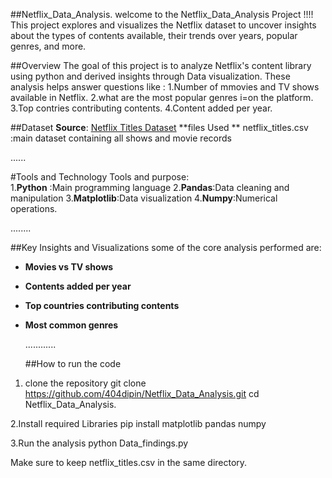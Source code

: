 ##Netflix_Data_Analysis.
welcome to the Netflix_Data_Analysis Project !!!!
This project explores and visualizes the Netflix dataset to uncover insights about the types of contents available, their trends over years, popular genres, and more.

##Overview
The goal of this project is to analyze Netflix's content library using python and derived insights through Data visualization. These analysis helps answer questions like :
1.Number of mmovies and TV shows available in Netflix.
2.what are the most popular genres i=on the platform.
3.Top contries contributing contents.
4.Content added per year.

##Dataset
**Source**: [Netflix Titles Dataset](https://www.kaggle.com/datasets/shivamb/netflix-shows) 
**files Used **
netflix_titles.csv :main dataset containing all shows and movie records

......

#Tools and Technology
Tools and purpose:                         
1.**Python** :Main programming language
2.**Pandas**:Data cleaning and manipulation
3.**Matplotlib**:Data visualization
4.**Numpy**:Numerical operations.


........

##Key Insights and Visualizations
 some of the core analysis performed are:
- **Movies vs TV shows**
- **Contents added per year**
- **Top countries contributing contents**
- **Most common genres**

  ............

  ##How to run the code
1.  clone the repository
   git clone https://github.com/404dipin/Netflix_Data_Analysis.git
   cd Netflix_Data_Analysis.

  2.Install required Libraries
  pip install matplotlib pandas numpy

  3.Run the analysis 
  python Data_findings.py

  Make sure to keep netflix_titles.csv in the same directory.
 

